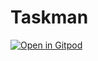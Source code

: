 # Taskman

[![Open in Gitpod](https://gitpod.io/button/open-in-gitpod.svg)](https://gitpod.io/dev-secops-rrjw/taskman)
